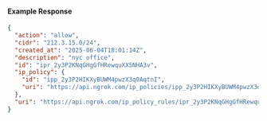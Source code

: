 <!-- Code generated for API Clients. DO NOT EDIT. -->

#### Example Response

```json
{
  "action": "allow",
  "cidr": "212.3.15.0/24",
  "created_at": "2025-06-04T18:01:14Z",
  "description": "nyc office",
  "id": "ipr_2y3P2KNqGHgGfHRewquXX5NHA3v",
  "ip_policy": {
    "id": "ipp_2y3P2HIKXyBUWM4pwzX3q0AqtnI",
    "uri": "https://api.ngrok.com/ip_policies/ipp_2y3P2HIKXyBUWM4pwzX3q0AqtnI"
  },
  "uri": "https://api.ngrok.com/ip_policy_rules/ipr_2y3P2KNqGHgGfHRewquXX5NHA3v"
}
```
